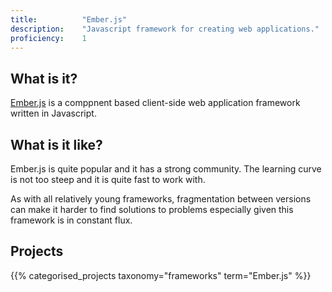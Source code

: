 ```yaml
---
title: 			"Ember.js"
description: 	"Javascript framework for creating web applications."
proficiency:	1
---
```


## What is it?
[Ember.js](https://www.emberjs.com/) is a comppnent based client-side web application framework written in Javascript.

## What is it like?
Ember.js is quite popular and it has a strong community. The learning curve is not too steep and it is quite fast to work with.

As with all relatively young frameworks, fragmentation between versions can make it harder to find solutions to problems especially given this framework is in constant flux.

## Projects
{{% categorised_projects taxonomy="frameworks" term="Ember.js" %}}